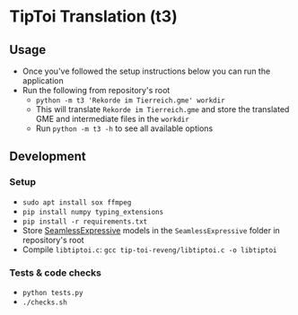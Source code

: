 # TipToi Translation (t3)

## Usage
- Once you've followed the setup instructions below you can run the application
- Run the following from repository's root
  - `python -m t3 'Rekorde im Tierreich.gme' workdir`
  - This will translate `Rekorde im Tierreich.gme` and store the translated GME and intermediate files in the `workdir`
  - Run `python -m t3 -h` to see all available options

## Development

### Setup
- `sudo apt install sox ffmpeg`
- `pip install numpy typing_extensions`
- `pip install -r requirements.txt`
- Store [SeamlessExpressive](https://huggingface.co/facebook/seamless-expressive) models in the `SeamlessExpressive` folder in repository's root
- Compile `libtiptoi.c`: `gcc tip-toi-reveng/libtiptoi.c -o libtiptoi`

### Tests & code checks
- `python tests.py`
- `./checks.sh`
